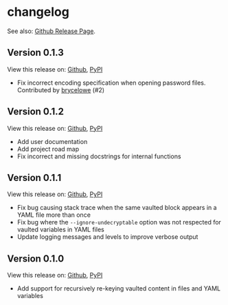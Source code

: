 # changelog

See also: [Github Release Page](https://github.com/enpaul/vault2vault/releases).

## Version 0.1.3

View this release on: [Github](https://github.com/enpaul/vault2vault/releases/tag/0.1.3),
[PyPI](https://pypi.org/project/vault2vault/0.1.3/)

- Fix incorrect encoding specification when opening password files. Contributed by
  [brycelowe](https://github.com/brycelowe) (#2)

## Version 0.1.2

View this release on: [Github](https://github.com/enpaul/vault2vault/releases/tag/0.1.2),
[PyPI](https://pypi.org/project/vault2vault/0.1.2/)

- Add user documentation
- Add project road map
- Fix incorrect and missing docstrings for internal functions

## Version 0.1.1

View this release on: [Github](https://github.com/enpaul/vault2vault/releases/tag/0.1.1),
[PyPI](https://pypi.org/project/vault2vault/0.1.1/)

- Fix bug causing stack trace when the same vaulted block appears in a YAML file more than
  once
- Fix bug where the `--ignore-undecryptable` option was not respected for vaulted
  variables in YAML files
- Update logging messages and levels to improve verbose output

## Version 0.1.0

View this release on: [Github](https://github.com/enpaul/vault2vault/releases/tag/0.1.0),
[PyPI](https://pypi.org/project/vault2vault/0.1.0/)

- Add support for recursively re-keying vaulted content in files and YAML variables
